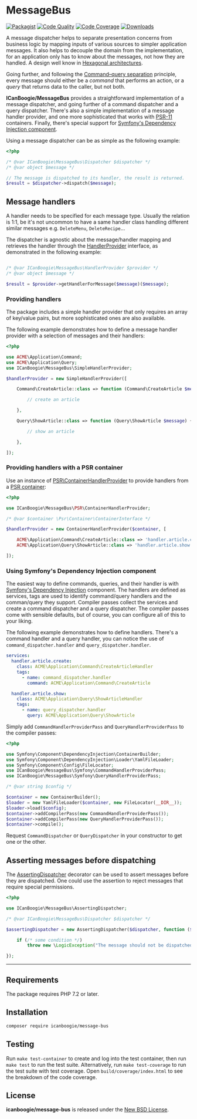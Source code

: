 # MessageBus

[![Packagist](https://img.shields.io/packagist/v/icanboogie/message-bus.svg)](https://packagist.org/packages/icanboogie/message-bus)
[![Code Quality](https://img.shields.io/scrutinizer/g/ICanBoogie/MessageBus.svg)](https://scrutinizer-ci.com/g/ICanBoogie/MessageBus)
[![Code Coverage](https://img.shields.io/coveralls/ICanBoogie/MessageBus.svg)](https://coveralls.io/r/ICanBoogie/MessageBus)
[![Downloads](https://img.shields.io/packagist/dt/icanboogie/message-bus.svg)](https://packagist.org/packages/icanboogie/message-bus/stats)

A message dispatcher helps to separate presentation concerns from business logic by mapping inputs
of various sources to simpler application messages. It also helps to decouple the domain from the
implementation, for an application only has to know about the messages, not how they are handled. A
design well know in [Hexagonal architectures][hexagonal].

Going further, and following the [Command–query separation][cqs] principle, every message should
either be a _command_ that performs an action, or a _query_ that returns data to the caller, but not
both.

**ICanBoogie/MessageBus** provides a straightforward implementation of a message dispatcher, and
going further of a command dispatcher and a query dispatcher. There's also a simple implementation
of a message handler provider, and one more sophisticated that works with [PSR-11][] containers.
Finally, there's special support for [Symfony's Dependency Injection component][symfony/di].

Using a message dispatcher can be as simple as the following example:

```php
<?php

/* @var ICanBoogie\MessageBus\Dispatcher $dispatcher */
/* @var object $message */

// The message is dispatched to its handler, the result is returned.
$result = $dispatcher->dispatch($message);
```





## Message handlers

A handler needs to be specified for each message type. Usually the relation is 1:1, be it's not
uncommon to have a same handler class handling different similar messages e.g. `DeleteMenu`,
`DeleteRecipe`…

The dispatcher is agnostic about the message/handler mapping and retrieves the handler through the
[HandlerProvider][] interface, as demonstrated in the following example:

```php

/* @var ICanBoogie\MessageBus\HandlerProvider $provider */
/* @var object $message */

$result = $provider->getHandlerForMessage($message)($message);
```





### Providing handlers

The package includes a simple handler provider that only requires an array of key/value pairs, but
more sophisticated ones are also available.

The following example demonstrates how to define a message handler provider with a selection
of messages and their handlers:

```php
<?php

use ACME\Application\Command;
use ACME\Application\Query;
use ICanBoogie\MessageBus\SimpleHandlerProvider;

$handlerProvider = new SimpleHandlerProvider([

	Command\CreateArticle::class => function (Command\CreateArticle $message) {

		// create an article

	},

	Query\ShowArticle::class => function (Query\ShowArticle $message) {

        // show an article

    },

]);
```





### Providing handlers with a PSR container

Use an instance of [PSR\ContainerHandlerProvider][] to provide handlers from a
[PSR container][PSR-11]:

```php
<?php

use ICanBoogie\MessageBus\PSR\ContainerHandlerProvider;

/* @var $container \Psr\Container\ContainerInterface */

$handlerProvider = new ContainerHandlerProvider($container, [

	ACME\Application\Command\CreateArticle::class => 'handler.article.create',
	ACME\Application\Query\ShowArticle::class => 'handler.article.show',

]);
```

### Using Symfony's Dependency Injection component

The easiest way to define commands, queries, and their handler is with [Symfony's Dependency
Injection][symfony/di] component. The handlers are defined as services, tags are used to identify
command/query handlers and the comman/query they support. Compiler passes collect the services and
create a command dispatcher and a query dispatcher. The compiler passes come with sensible defaults,
but of course, you can configure all of this to your liking.

The following example demonstrates how to define handlers. There's a command handler and a query
handler, you can notice the use of `command_dispatcher.handler` and `query_dispatcher.handler`.

```yaml
services:
  handler.article.create:
    class: ACME\Application\Command\CreateArticleHandler
    tags:
      - name: command_dispatcher.handler
        command: ACME\Application\Command\CreateArticle

  handler.article.show:
    class: ACME\Application\Query\ShowArticleHandler
    tags:
      - name: query_dispatcher.handler
        query: ACME\Application\Query\ShowArticle
```

Simply add `CommandHandlerProviderPass` and `QueryHandlerProviderPass` to the compiler passes:

```php
<?php

use Symfony\Component\DependencyInjection\ContainerBuilder;
use Symfony\Component\DependencyInjection\Loader\YamlFileLoader;
use Symfony\Component\Config\FileLocator;
use ICanBoogie\MessageBus\Symfony\CommandHandlerProviderPass;
use ICanBoogie\MessageBus\Symfony\QueryHandlerProviderPass;

/* @var string $config */

$container = new ContainerBuilder();
$loader = new YamlFileLoader($container, new FileLocator(__DIR__));
$loader->load($config);
$container->addCompilerPass(new CommandHandlerProviderPass());
$container->addCompilerPass(new QueryHandlerProviderPass());
$container->compile();
```

Request `CommandDispatcher` or `QueryDispatcher` in your constructor to get one or the other.





## Asserting messages before dispatching

The [AssertingDispatcher][] decorator can be used to assert messages before they are dispatched. One
could use the assertion to reject messages that require special permissions.

```php
<?php

use ICanBoogie\MessageBus\AssertingDispatcher;

/* @var ICanBoogie\MessageBus\Dispatcher $dispatcher */

$assertingDispatcher = new AssertingDispatcher($dispatcher, function ($message) {

	if (/* some condition */)
		throw new \LogicException("The message should not be dispatched.");

});
```





----------





## Requirements

The package requires PHP 7.2 or later.





## Installation

```bash
composer require icanboogie/message-bus
```





## Testing

Run `make test-container` to create and log into the test container, then run `make test` to run the
test suite. Alternatively, run `make test-coverage` to run the test suite with test coverage. Open
`build/coverage/index.html` to see the breakdown of the code coverage.





## License

**icanboogie/message-bus** is released under the [New BSD License](LICENSE).





[AssertingDispatcher]:                 lib/AssertingDispatcher.php
[HandlerProvider]:                     lib/HandlerProvider.php
[HandlerProviderPass]:                 lib/Symfony/HandlerProviderPass.php
[PSR\ContainerHandlerProvider]:        lib/PSR/ContainerHandlerProvider.php
[available on GitHub]:                 https://github.com/ICanBoogie/MessageBus
[ICanBoogie]:                          https://icanboogie.org
[symfony/dependency-injection]:        https://symfony.com/doc/current/components/dependency_injection.html
[hexagonal]:                           https://herbertograca.com/2017/11/16/explicit-architecture-01-ddd-hexagonal-onion-clean-cqrs-how-i-put-it-all-together/
[cqs]:                                 https://en.wikipedia.org/wiki/Command%E2%80%93query_separation
[PSR-11]:                              https://www.php-fig.org/psr/psr-11/
[symfony/di]:                          https://symfony.com/doc/current/components/dependency_injection.html
